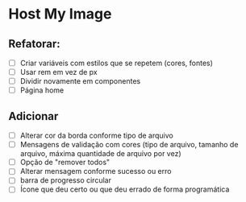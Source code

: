 # Host My Image

## Refatorar:

- [ ] Criar variáveis com estilos que se repetem (cores, fontes)
- [ ] Usar rem em vez de px
- [ ] Dividir novamente em componentes
- [ ] Página home

## Adicionar

- [ ] Alterar cor da borda conforme tipo de arquivo
- [ ] Mensagens de validação com cores (tipo de arquivo, tamanho de arquivo, máxima quantidade de arquivo por vez)
- [ ] Opção de "remover todos"
- [ ] Alterar mensagem conforme sucesso ou erro
- [ ] barra de progresso circular
- [ ] Ícone que deu certo ou que deu errado de forma programática
